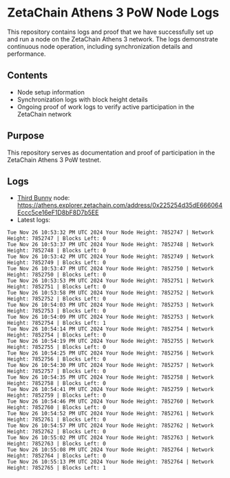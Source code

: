 # ZetaChain Athens 3 PoW Node Logs
This repository contains logs and proof that we have successfully set up and run a node on the ZetaChain Athens 3 network. The logs demonstrate continuous node operation, including synchronization details and performance.

## Contents
- Node setup information
- Synchronization logs with block height details
- Ongoing proof of work logs to verify active participation in the ZetaChain network

## Purpose
This repository serves as documentation and proof of participation in the ZetaChain Athens 3 PoW testnet.

## Logs

- [Third Bunny](https://thirdbunny.xyz/) node: https://athens.explorer.zetachain.com/address/0x225254d35dE666064Eccc5ce16eF1D8bF8D7b5EE
- Latest logs:
```
Tue Nov 26 10:53:32 PM UTC 2024 Your Node Height: 7852747 | Network Height: 7852747 | Blocks Left: 0
Tue Nov 26 10:53:37 PM UTC 2024 Your Node Height: 7852748 | Network Height: 7852748 | Blocks Left: 0
Tue Nov 26 10:53:42 PM UTC 2024 Your Node Height: 7852749 | Network Height: 7852749 | Blocks Left: 0
Tue Nov 26 10:53:47 PM UTC 2024 Your Node Height: 7852750 | Network Height: 7852750 | Blocks Left: 0
Tue Nov 26 10:53:53 PM UTC 2024 Your Node Height: 7852751 | Network Height: 7852751 | Blocks Left: 0
Tue Nov 26 10:53:58 PM UTC 2024 Your Node Height: 7852752 | Network Height: 7852752 | Blocks Left: 0
Tue Nov 26 10:54:03 PM UTC 2024 Your Node Height: 7852753 | Network Height: 7852753 | Blocks Left: 0
Tue Nov 26 10:54:09 PM UTC 2024 Your Node Height: 7852753 | Network Height: 7852754 | Blocks Left: 1
Tue Nov 26 10:54:14 PM UTC 2024 Your Node Height: 7852754 | Network Height: 7852754 | Blocks Left: 0
Tue Nov 26 10:54:19 PM UTC 2024 Your Node Height: 7852755 | Network Height: 7852755 | Blocks Left: 0
Tue Nov 26 10:54:25 PM UTC 2024 Your Node Height: 7852756 | Network Height: 7852756 | Blocks Left: 0
Tue Nov 26 10:54:30 PM UTC 2024 Your Node Height: 7852757 | Network Height: 7852757 | Blocks Left: 0
Tue Nov 26 10:54:35 PM UTC 2024 Your Node Height: 7852758 | Network Height: 7852758 | Blocks Left: 0
Tue Nov 26 10:54:41 PM UTC 2024 Your Node Height: 7852759 | Network Height: 7852759 | Blocks Left: 0
Tue Nov 26 10:54:46 PM UTC 2024 Your Node Height: 7852760 | Network Height: 7852760 | Blocks Left: 0
Tue Nov 26 10:54:52 PM UTC 2024 Your Node Height: 7852761 | Network Height: 7852761 | Blocks Left: 0
Tue Nov 26 10:54:57 PM UTC 2024 Your Node Height: 7852762 | Network Height: 7852762 | Blocks Left: 0
Tue Nov 26 10:55:02 PM UTC 2024 Your Node Height: 7852763 | Network Height: 7852763 | Blocks Left: 0
Tue Nov 26 10:55:08 PM UTC 2024 Your Node Height: 7852764 | Network Height: 7852764 | Blocks Left: 0
Tue Nov 26 10:55:13 PM UTC 2024 Your Node Height: 7852764 | Network Height: 7852765 | Blocks Left: 1
```

